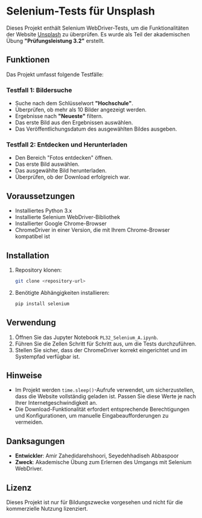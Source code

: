 # Selenium-Tests für Unsplash

Dieses Projekt enthält Selenium WebDriver-Tests, um die Funktionalitäten der Website [Unsplash](https://unsplash.com/de) zu überprüfen. Es wurde als Teil der akademischen Übung **"Prüfungsleistung 3.2"** erstellt.

## Funktionen

Das Projekt umfasst folgende Testfälle:

### Testfall 1: Bildersuche
- Suche nach dem Schlüsselwort **"Hochschule"**.
- Überprüfen, ob mehr als 10 Bilder angezeigt werden.
- Ergebnisse nach **"Neueste"** filtern.
- Das erste Bild aus den Ergebnissen auswählen.
- Das Veröffentlichungsdatum des ausgewählten Bildes ausgeben.

### Testfall 2: Entdecken und Herunterladen
- Den Bereich "Fotos entdecken" öffnen.
- Das erste Bild auswählen.
- Das ausgewählte Bild herunterladen.
- Überprüfen, ob der Download erfolgreich war.

## Voraussetzungen

- Installiertes Python 3.x
- Installierte Selenium WebDriver-Bibliothek
- Installierter Google Chrome-Browser
- ChromeDriver in einer Version, die mit Ihrem Chrome-Browser kompatibel ist

## Installation

1. Repository klonen:
   ```bash
   git clone <repository-url>
   ```
2. Benötigte Abhängigkeiten installieren:
   ```bash
   pip install selenium
   ```

## Verwendung

1. Öffnen Sie das Jupyter Notebook `PL32_Selenium_A.ipynb`.
2. Führen Sie die Zellen Schritt für Schritt aus, um die Tests durchzuführen.
3. Stellen Sie sicher, dass der ChromeDriver korrekt eingerichtet und im Systempfad verfügbar ist.

## Hinweise

- Im Projekt werden `time.sleep()`-Aufrufe verwendet, um sicherzustellen, dass die Website vollständig geladen ist. Passen Sie diese Werte je nach Ihrer Internetgeschwindigkeit an.
- Die Download-Funktionalität erfordert entsprechende Berechtigungen und Konfigurationen, um manuelle Eingabeaufforderungen zu vermeiden.

## Danksagungen

- **Entwickler**: Amir Zahedidarehshoori, Seyedehhadiseh Abbaspoor
- **Zweck**: Akademische Übung zum Erlernen des Umgangs mit Selenium WebDriver.

## Lizenz

Dieses Projekt ist nur für Bildungszwecke vorgesehen und nicht für die kommerzielle Nutzung lizenziert.

